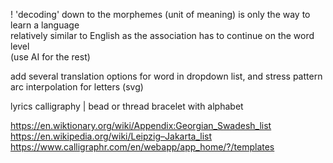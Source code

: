 
! 'decoding' down to the morphemes (unit of meaning) is only the way to learn a language  
relatively similar to English as the association has to continue on the word level  
(use AI for the rest)  

add several translation options for word in dropdown list, and stress pattern  
arc interpolation for letters (svg)  
  
lyrics calligraphy | bead or thread bracelet with alphabet  
  
https://en.wiktionary.org/wiki/Appendix:Georgian_Swadesh_list  
https://en.wikipedia.org/wiki/Leipzig–Jakarta_list  
https://www.calligraphr.com/en/webapp/app_home/?/templates  
